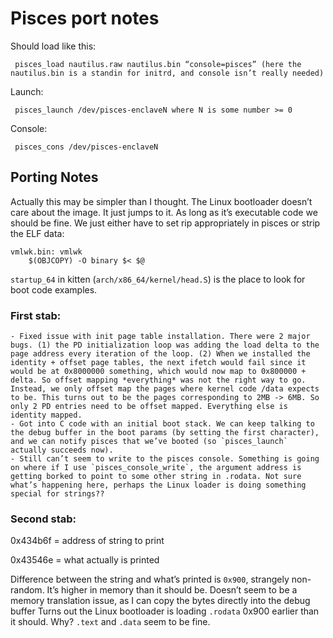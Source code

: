 # Pisces port notes

 Should load like this:
```
 pisces_load nautilus.raw nautilus.bin “console=pisces” (here the nautilus.bin is a standin for initrd, and console isn’t really needed)
```
 Launch:
```
 pisces_launch /dev/pisces-enclaveN where N is some number >= 0
```
 Console:
```
 pisces_cons /dev/pisces-enclaveN
```

## Porting Notes

Actually this may be simpler than I thought. The Linux bootloader doesn’t care about the image. It just jumps to it. As long as it’s executable code we should be fine. We just either have to set rip appropriately in pisces or strip the ELF data:

```
vmlwk.bin: vmlwk
    $(OBJCOPY) -O binary $< $@
```

`startup_64` in kitten (`arch/x86_64/kernel/head.S`) is the place to look for boot code examples.

### First stab:
    - Fixed issue with init page table installation. There were 2 major bugs. (1) the PD initialization loop was adding the load delta to the page address every iteration of the loop. (2) When we installed the identity + offset page tables, the next ifetch would fail since it would be at 0x8000000 something, which would now map to 0x800000 + delta. So offset mapping *everything* was not the right way to go. Instead, we only offset map the pages where kernel code /data expects to be. This turns out to be the pages corresponding to 2MB -> 6MB. So only 2 PD entries need to be offset mapped. Everything else is identity mapped.
    - Got into C code with an initial boot stack. We can keep talking to the debug buffer in the boot params (by setting the first character), and we can notify pisces that we’ve booted (so `pisces_launch` actually succeeds now).
	- Still can’t seem to write to the pisces console. Something is going on where if I use `pisces_console_write`, the argument address is getting borked to point to some other string in .rodata. Not sure what’s happening here, perhaps the Linux loader is doing something special for strings??

### Second stab:
0x434b6f = address of string to print

0x43546e = what actually is printed

Difference between the string and what’s printed is `0x900`, strangely non-random. It’s higher in memory than it should be.
Doesn’t seem to be a memory translation issue, as I can copy the bytes directly into the debug buffer
Turns out the Linux bootloader is loading `.rodata` 0x900 earlier than it should. Why? `.text` and `.data` seem to be fine.
